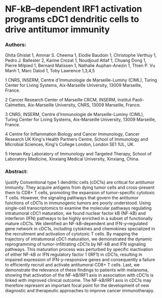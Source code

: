 # NF-kB–dependent IRF1 activation programs cDC1 dendritic cells to drive antitumor immunity
### Authors: 
Ghita Ghislat 1, Ammar S. Cheema 1, Elodie Baudoin 1, Christophe Verthuy 1, Pedro J. Ballester 2, Karine Crozat 1, Noudjoud Attaf 1, Chuang Dong 1, Pierre Milpied 1, Bernard Malissen 1, Nathalie Auphan-Anezin 1, Thien P. Vu Manh 1, Marc Dalod 1, Toby Lawrence 1,3,4,5 



1 CNRS, INSERM, Centre d'Immunologie de Marseille-Luminy (CIML), Turing Center for Living Systems, Aix-Marseille University, 13009 Marseille, France.

2 Cancer Research Center of Marseille CRCM, INSERM, Institut Paoli-Calmettes, Aix-Marseille University, CNRS, 13009 Marseille, France.

3 CNRS, INSERM, Centre d'Immunologie de Marseille-Luminy (CIML), Turing Center for Living Systems, Aix-Marseille University, 13009 Marseille, France. 

4 Centre for Inflammation Biology and Cancer Immunology, Cancer Research UK King's Health Partners Centre, School of Immunology and Microbial Sciences, King's College London, London SE1 1UL, UK.

5 Henan Key Laboratory of Immunology and Targeted Therapy, School of Laboratory Medicine, Xinxiang Medical University, Xinxiang, China.



### Abstract:
\justify
Conventional type 1 dendritic cells (cDC1s) are critical for antitumor immunity. They acquire antigens from dying tumor cells and cross-present them to CD8+ T cells, promoting the expansion of tumor-specific cytotoxic T cells. However, the signaling pathways that govern the antitumor functions of cDC1s in immunogenic tumors are poorly understood. Using single-cell transcriptomics to examine the molecular pathways regulating intratumoral cDC1 maturation, we found nuclear factor kB (NF-kB) and interferon (IFN) pathways to be highly enriched in a subset of functionally mature cDC1s. We identified an NF-kB–dependent and IFN-y–regulated gene network in cDC1s, including cytokines and chemokines specialized in the recruitment and activation of cytotoxic T cells. By mapping the trajectory of intratumoral cDC1 maturation, we demonstrated the dynamic reprogramming of tumor-infiltrating cDC1s by NF-kB and IFN signaling pathways. This maturation process was perturbed by specific inactivation of either NF-kB or IFN regulatory factor 1 (IRF1) in cDC1s, resulting in impaired expression of IFN-y–responsive genes and consequently a failure to efficiently recruit and activate antitumoral CD8+ T cells. Last, we demonstrate the relevance of these findings to patients with melanoma, showing that activation of the NF-kB/IRF1 axis in association with cDC1s is linked with improved clinical outcome. The NF-kB/IRF1 axis in cDC1s may therefore represent an important focal point for the development of new diagnostic and therapeutic approaches to improve cancer immunotherapy.
